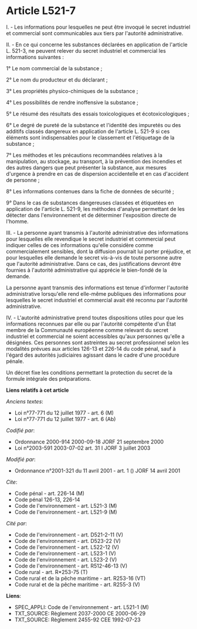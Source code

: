 # Article L521-7

I. - Les informations pour lesquelles ne peut être invoqué le secret industriel et commercial sont communicables aux tiers
par l'autorité administrative.

II. - En ce qui concerne les substances déclarées en application de l'article L. 521-3, ne peuvent relever du secret
industriel et commercial les informations suivantes :

1° Le nom commercial de la substance ;

2° Le nom du producteur et du déclarant ;

3° Les propriétés physico-chimiques de la substance ;

4° Les possibilités de rendre inoffensive la substance ;

5° Le résumé des résultats des essais toxicologiques et écotoxicologiques ;

6° Le degré de pureté de la substance et l'identité des impuretés ou des additifs classés dangereux en application de
l'article L. 521-9 si ces éléments sont indispensables pour le classement et l'étiquetage de la substance ;

7° Les méthodes et les précautions recommandées relatives à la manipulation, au stockage, au transport, à la prévention des
incendies et des autres dangers que peut présenter la substance, aux mesures d'urgence à prendre en cas de dispersion
accidentelle et en cas d'accident de personne ;

8° Les informations contenues dans la fiche de données de sécurité ;

9° Dans le cas de substances dangereuses classées et étiquetées en application de l'article L. 521-9, les méthodes d'analyse
permettant de les détecter dans l'environnement et de déterminer l'exposition directe de l'homme.

III. - La personne ayant transmis à l'autorité administrative des informations pour lesquelles elle revendique le secret
industriel et commercial peut indiquer celles de ces informations qu'elle considère comme commercialement sensibles, dont la
diffusion pourrait lui porter préjudice, et pour lesquelles elle demande le secret vis-à-vis de toute personne autre que
l'autorité administrative. Dans ce cas, des justifications devront être fournies à l'autorité administrative qui apprécie le
bien-fondé de la demande.

La personne ayant transmis des informations est tenue d'informer l'autorité administrative lorsqu'elle rend elle-même
publiques des informations pour lesquelles le secret industriel et commercial avait été reconnu par l'autorité
administrative.

IV. - L'autorité administrative prend toutes dispositions utiles pour que les informations reconnues par elle ou par
l'autorité compétente d'un Etat membre de la Communauté européenne comme relevant du secret industriel et commercial ne
soient accessibles qu'aux personnes qu'elle a désignées. Ces personnes sont astreintes au secret professionnel selon les
modalités prévues aux articles 126-13 et 226-14 du code pénal, sauf à l'égard des autorités judiciaires agissant dans le
cadre d'une procédure pénale.

Un décret fixe les conditions permettant la protection du secret de la formule intégrale des préparations.

**Liens relatifs à cet article**

_Anciens textes_:

  - Loi n°77-771 du 12 juillet 1977 - art. 6 (M)
  - Loi n°77-771 du 12 juillet 1977 - art. 6 (Ab)

_Codifié par_:

  - Ordonnance 2000-914 2000-09-18 JORF 21 septembre 2000
  - Loi n°2003-591 2003-07-02 art. 31 I JORF 3 juillet 2003

_Modifié par_:

  - Ordonnance n°2001-321 du 11 avril 2001 - art. 1 () JORF 14 avril 2001

_Cite_:

  - Code pénal - art. 226-14 (M)
  - Code pénal 126-13, 226-14
  - Code de l'environnement - art. L521-3 (M)
  - Code de l'environnement - art. L521-9 (M)

_Cité par_:

  - Code de l'environnement - art. D521-2-11 (V)
  - Code de l'environnement - art. D523-22 (V)
  - Code de l'environnement - art. L522-12 (V)
  - Code de l'environnement - art. L523-1 (V)
  - Code de l'environnement - art. L523-2 (V)
  - Code de l'environnement - art. R512-46-13 (V)
  - Code rural - art. R*253-75 (T)
  - Code rural et de la pêche maritime - art. R253-16 (VT)
  - Code rural et de la pêche maritime - art. R255-3 (V)

**Liens**:

  - SPEC_APPLI: Code de l'environnement - art. L521-1 (M)
  - TXT_SOURCE: Règlement 2037-2000 CE 2000-06-29
  - TXT_SOURCE: Règlement 2455-92 CEE 1992-07-23
